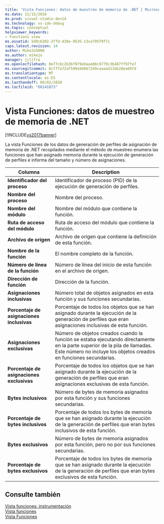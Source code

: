 ```yaml
---
title: 'Vista Funciones: datos de muestreo de memoria de .NET | Microsoft Docs'
ms.date: 11/15/2016
ms.prod: visual-studio-dev14
ms.technology: vs-ide-debug
ms.topic: conceptual
helpviewer_keywords:
- Functions view
ms.assetid: 5d9c6302-2ffd-430e-9535-13ce795f9f7c
caps.latest.revision: 14
author: MikeJo5000
ms.author: mikejo
manager: jillfra
ms.openlocfilehash: 8e77c6c2b3bf079e8aae88c9779c3b487ff97fe7
ms.sourcegitcommit: 6cfffa72af599a9d667249caaaa411bb28ea69fd
ms.translationtype: MT
ms.contentlocale: es-ES
ms.lasthandoff: 09/02/2020
ms.locfileid: "68141873"
---
```

# <a name="functions-view---net-memory-sampling-data"></a>Vista Funciones: datos de muestreo de memoria de .NET
[!INCLUDE[vs2017banner](../includes/vs2017banner.md)]

La vista Funciones de los datos de generación de perfiles de asignación de memoria de .NET recopilados mediante el método de muestreo enumera las funciones que han asignado memoria durante la ejecución de generación de perfiles e informa del tamaño y número de asignaciones.  
  
|Columna|Description|  
|------------|-----------------|  
|**Identificador del proceso**|Identificador de proceso (PID) de la ejecución de generación de perfiles.|  
|**Nombre del proceso**|Nombre del proceso.|  
|**Nombre del módulo**|Nombre del módulo que contiene la función.|  
|**Ruta de acceso del módulo**|Ruta de acceso del módulo que contiene la función.|  
|**Archivo de origen**|Archivo de origen que contiene la definición de esta función.|  
|**Nombre de la función**|El nombre completo de la función.|  
|**Número de línea de la función**|Número de línea del inicio de esta función en el archivo de origen.|  
|**Dirección de función**|Dirección de la función.|  
|**Asignaciones inclusivas**|Número total de objetos asignados en esta función y sus funciones secundarias.|  
|**Porcentaje de asignaciones inclusivas**|Porcentaje de todos los objetos que se han asignado durante la ejecución de la generación de perfiles que eran asignaciones inclusivas de esta función.|  
|**Asignaciones exclusivas**|Número de objetos creados cuando la función se estaba ejecutando directamente en la parte superior de la pila de llamadas. Este número no incluye los objetos creados en funciones secundarias.|  
|**Porcentaje de asignaciones exclusivas**|Porcentaje de todos los objetos que se han asignado durante la ejecución de la generación de perfiles que eran asignaciones exclusivas de esta función.|  
|**Bytes inclusivos**|Número de bytes de memoria asignados por esta función y sus funciones secundarias.|  
|**Porcentaje de bytes inclusivos**|Porcentaje de todos los bytes de memoria que se han asignado durante la ejecución de la generación de perfiles que eran bytes inclusivos de esta función.|  
|**Bytes exclusivos**|Número de bytes de memoria asignados por esta función, pero no por sus funciones secundarias.|  
|**Porcentaje de bytes exclusivos**|Porcentaje de todos los bytes de memoria que se han asignado durante la ejecución de la generación de perfiles que eran bytes exclusivos de esta función.|  
  
## <a name="see-also"></a>Consulte también  
 [Vista funciones: instrumentación](../profiling/functions-view-dotnet-memory-instrumentation-data.md)   
 [Vista funciones](../profiling/functions-view-sampling-data.md)   
 [Vista Funciones](../profiling/functions-view-instrumentation-data.md)
